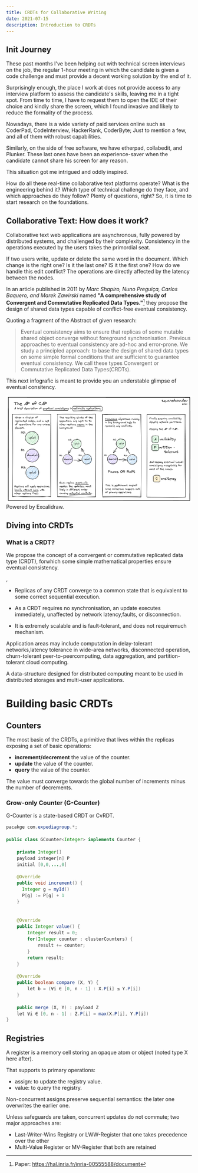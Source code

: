 ```yaml
---
title: CRDTs for Collaborative Writing
date: 2021-07-15
description: Introduction to CRDTs
---
```


## Init Journey

These past months I've been helping out with technical screen interviews on the job, the regular 1-hour meeting in which the candidate is given a code challenge and must provide a decent working solution by the end of it. 

Surprisingly enough, the place I work at does not provide access to any interview platform to assess the candidate's skills, leaving me in a tight spot.  From time to time, I have to request them to open the IDE of their choice and kindly share the screen, which I found invasive and likely to reduce the formality of the process.

Nowadays, there is a wide variety of paid services online such as CoderPad, CodeInterview, HackerRank, CoderByte; Just to mention a few, and all of them with robust capabilities.

Similarly, on the side of free software, we have etherpad, collabedit, and Plunker. These last ones have been an experience-saver when the candidate cannot share his screen for any reason.

This situation got me intrigued and oddly inspired.

How do all these real-time collaborative text platforms operate? What is the engineering behind it?  Which type of technical challenge do they face, and which approaches do they follow? Plenty of questions, right? So, it is time to start research on the foundations.


## Collaborative Text: How does it work?

Collaborative text web applications are asynchronous, fully powered by distributed systems, and challenged by their complexity. Consistency in the operations executed by the users takes the primordial seat.

If two users write, update or delete the same word in the document. Which change is the right one? Is it the last one? IS it the first one? How do we handle this edit conflict? The operations are directly affected by the latency between the nodes.

In an article published in 2011 by _Marc Shapiro, Nuno Preguiça, Carlos Baquero, and Marek Zawirski_ named **"A comprehensive study of Convergent and Commutative Replicated Data Types."**[^1] they propose the design of shared data types capable of conflict-free eventual consistency.

Quoting a fragment of the Abstract of given research: 

> Eventual consistency aims to ensure that replicas of some mutable shared object converge without foreground synchronisation. Previous approaches to eventual consistency are ad-hoc and error-prone. We study a principled approach: to base the design of shared data types on some simple formal conditions that are sufficient to guarantee eventual consistency. We call these types Convergent or Commutative Replicated Data Types(CRDTs). 

This next infografic is meant to provide you an understable glimpse of eventual consitency.

![The AP of CAP](/images/excalidraws/the_ap_of_cap.png)
Powered by Excalidraw.

## Diving into CRDTs

### What is a CRDT?


We propose the concept of a convergent or commutative replicated data type (CRDT), forwhich some simple mathematical properties ensure eventual consistency. 

, 
- Replicas of any CRDT converge to a common state that is equivalent to some correct sequential execution. 

- As a CRDT requires no synchronisation, an update executes immediately, unaffected by network latency,faults, or disconnection. 

- It is extremely scalable and is fault-tolerant, and does not requiremuch mechanism. 
 
 Application areas may include computation in delay-tolerant networks,latency tolerance in wide-area networks, disconnected operation, churn-tolerant peer-to-peercomputing, data aggregation, and partition-tolerant cloud computing.

A data-structure designed for distributed computing meant to be used in distributed storages and multi-user applications.

# Building basic CRDTs

## Counters 

The most basic of the CRDTs, a primitive that lives within the replicas exposing a set of basic operations:

- **increment/decrement** the value of the counter.
- **update** the value of the counter.
- **query** the value of the counter.

The value must converge towards the global number of increments minus the number of decrements. 

### Grow-only Counter (G-Counter)

G-Counter is a state-based CRDT or CvRDT.

``` java
pacakge com.expediagroup.*;

public class GCounter<Integer> implements Counter { 
   
    private Integer[] 
    payload integer[n] P
    initial [0,0,...,0]

    @Override
    public void increment() {
      Integer g = myId()
      P[g] := P[g] + 1
    }


    @Override
    public Integer value() {
        Integer result = 0;
        for(Integer counter : clusterCounters) {
            result += counter;
        }
        return result;
    }
    
    @Override
    public boolean compare (X, Y) {
        let b = (∀i ∈ [0, n - 1] : X.P[i] ≤ Y.P[i])
    }
    
    public merge (X, Y) : payload Z
    let ∀i ∈ [0, n - 1] : Z.P[i] = max(X.P[i], Y.P[i])
}
```

## Registries

A register is a memory cell storing an opaque atom or object (noted type X here after). 

That supports to primary operations:
- assign: to update the registry value.
- value: to query the registry.

Non-concurrent assigns preserve sequential semantics: the later one overwrites the earlier one. 

Unless safeguards are taken, concurrent updates do not commute; two major approaches are:
- Last-Writer-Wins Registry  or LWW-Register that one takes precedence over the other 
- Multi-Value Register or MV-Register that both are retained 


[^1]: Paper: https://hal.inria.fr/inria-00555588/document
